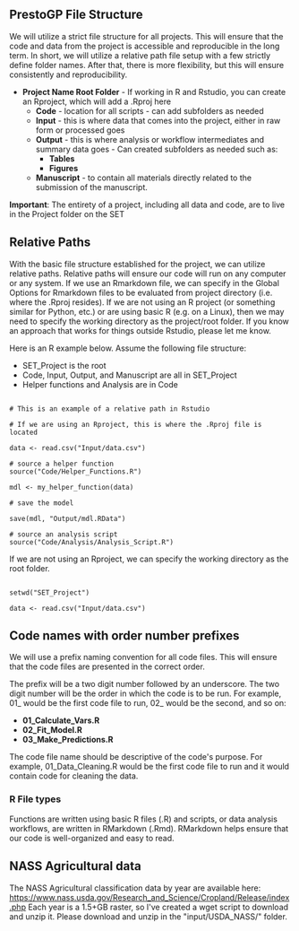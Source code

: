 
## PrestoGP File Structure 


We will utilize a strict file structure for all projects. This will ensure that the code and data from the project is accessible and reproducible in the long term. In short, we will utilize a relative path file setup with a few strictly define folder names. After that, there is more flexibility, but this will ensure consistently and reproducibility. 

* **Project Name Root Folder** - 
  If working in R and Rstudio, you can create an Rproject, which will add a .Rproj here
    + **Code** - location for all scripts - can add subfolders as needed
    +  **Input** - this is where data that comes into the project, either in raw form or processed goes 
    +  **Output** - this is where analysis or workflow intermediates and summary data goes - Can created subfolders as needed such as: 
        - **Tables**
        - **Figures**
    + **Manuscript** - to contain all materials directly related to the submission of the manuscript.

**Important**: The entirety of a project, including all data and code, are to live in the Project folder on the SET 
    
## Relative Paths 

With the basic file structure established for the project, we can utilize relative paths. Relative paths will ensure our code will run on any computer or any system. 
If we use an Rmarkdown file, we can specify in the Global Options for Rmarkdown files to be evaluated from project directory (i.e. where the .Rproj resides). 
If we are not using an R project (or something similar for Python, etc.) or are using basic R (e.g. on a Linux), then we may need to specify the working directory as the project/root folder. If 
you know an approach that works for things outside Rstudio, please let me know.


Here is an R example below. Assume the following file structure:

 * SET_Project is the root
 * Code, Input, Output, and Manuscript are all in SET_Project
 * Helper functions and Analysis are in Code


```{r Relative Path Example in Rstudio, eval=FALSE}

# This is an example of a relative path in Rstudio

# If we are using an Rproject, this is where the .Rproj file is located

data <- read.csv("Input/data.csv")

# source a helper function
source("Code/Helper_Functions.R")

mdl <- my_helper_function(data)

# save the model

save(mdl, "Output/mdl.RData")

# source an analysis script
source("Code/Analysis/Analysis_Script.R")
```

If we are not using an Rproject, we can specify the working directory as the root folder. 

```{r Relative Path with Root Specified, eval=FALSE}

setwd("SET_Project")

data <- read.csv("Input/data.csv")

```


## Code names with order number prefixes 

We will use a prefix naming convention for all code files. This will ensure that the code files are presented in the correct order.

The prefix will be a two digit number followed by an underscore. The two digit number will be the order in which the code is to be run. For example, 01_ would be the first code file to run, 02_ would be the second, and so on:


*  **01_Calculate_Vars.R**
*  **02_Fit_Model.R**
*  **03_Make_Predictions.R** 
  

The code file name should be descriptive of the code's purpose. For example, 01_Data_Cleaning.R would be the first code file to run and it would contain code for cleaning the data.



###  R File types
Functions are written using basic R files (.R) and scripts, or data analysis workflows, are written in RMarkdown (.Rmd). RMarkdown helps ensure that our code is well-organized and easy to read.

## NASS Agricultural data
The NASS Agricultural classification data by year are available here: https://www.nass.usda.gov/Research_and_Science/Cropland/Release/index.php
Each year is a 1.5+GB raster, so I've created a wget script to download and unzip it. Please download and unzip in the "input/USDA_NASS/" folder. 





